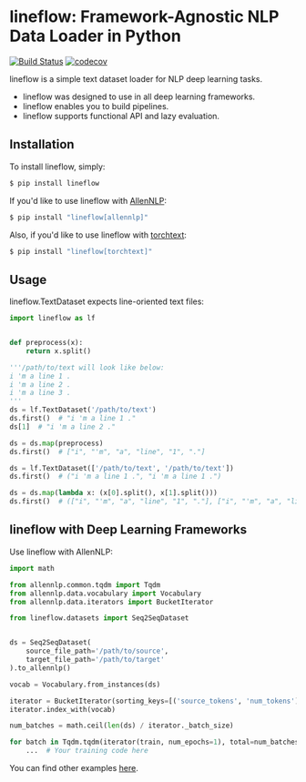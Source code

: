 # lineflow: Framework-Agnostic NLP Data Loader in Python
[![Build Status](https://travis-ci.org/yasufumy/lineflow.svg?branch=master)](https://travis-ci.org/yasufumy/lineflow)
[![codecov](https://codecov.io/gh/yasufumy/lineflow/branch/master/graph/badge.svg)](https://codecov.io/gh/yasufumy/lineflow)

lineflow is a simple text dataset loader for NLP deep learning tasks.

- lineflow was designed to use in all deep learning frameworks.
- lineflow enables you to build pipelines.
- lineflow supports functional API and lazy evaluation.

## Installation

To install lineflow, simply:

```sh
$ pip install lineflow
```

If you'd like to use lineflow with [AllenNLP](https://allennlp.org/):

```sh
$ pip install "lineflow[allennlp]"
```

Also, if you'd like to use lineflow with [torchtext](https://torchtext.readthedocs.io/en/latest/):

```sh
$ pip install "lineflow[torchtext]"
```

## Usage

lineflow.TextDataset expects line-oriented text files:

```py
import lineflow as lf


def preprocess(x):
    return x.split()

'''/path/to/text will look like below:
i 'm a line 1 .
i 'm a line 2 .
i 'm a line 3 .
'''
ds = lf.TextDataset('/path/to/text')
ds.first()  # "i 'm a line 1 ."
ds[1]  # "i 'm a line 2 ."

ds = ds.map(preprocess)
ds.first()  # ["i", "'m", "a", "line", "1", "."]

ds = lf.TextDataset(['/path/to/text', '/path/to/text'])
ds.first()  # ("i 'm a line 1 .", "i 'm a line 1 .")

ds = ds.map(lambda x: (x[0].split(), x[1].split()))
ds.first()  # (["i", "'m", "a", "line", "1", "."], ["i", "'m", "a", "line", "1", "."])
```

## lineflow with Deep Learning Frameworks

Use lineflow with AllenNLP:

```py
import math

from allennlp.common.tqdm import Tqdm
from allennlp.data.vocabulary import Vocabulary
from allennlp.data.iterators import BucketIterator

from lineflow.datasets import Seq2SeqDataset


ds = Seq2SeqDataset(
    source_file_path='/path/to/source',
    target_file_path='/path/to/target'
).to_allennlp()

vocab = Vocabulary.from_instances(ds)

iterator = BucketIterator(sorting_keys=[('source_tokens', 'num_tokens')])
iterator.index_with(vocab)

num_batches = math.ceil(len(ds) / iterator._batch_size)

for batch in Tqdm.tqdm(iterator(train, num_epochs=1), total=num_batches):
    ...  # Your training code here
```

You can find other examples [here](https://github.com/yasufumy/lineflow/tree/master/examples).
